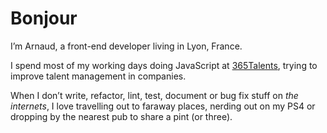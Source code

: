 # Bonjour
         
I’m Arnaud, a front-end developer living in Lyon, France.
         
I spend most of my working days doing JavaScript at [365Talents](https://www.365talents.com/), trying to improve talent management in companies.

When I don’t write, refactor, lint, test, document or bug fix stuff on *the internets*, I love travelling out to faraway places, nerding out on my PS4 or dropping by the nearest pub to share a pint (or three).
